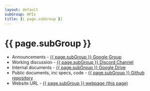 ```yaml
---
layout: default
subGroup: APIs
title: {{ page.subGroup }}
---
```


# {{ page.subGroup }}

- Announcements - [ {{ page.subGroup }} Google Group](https://groups.google.com/a/bswg.org/g/apis)
- Working discussion - [ {{ page.subGroup }} Discord Channel](https://discord.gg/PZMf6Sthw2)
- Internal documents - [ {{ page.subGroup }} Google Drive](https://drive.google.com/drive/u/1/folders/1Q9rx3GniL-PNG5gcmYsLEejRlH51f0Fh)
- Public documents, inc specs, code - [ {{ page.subGroup }} Github repository](https://github.com/theBSWG/apis)
- Website URL - [ {{ page.subGroup }} webpage (this page)](https://bswg.org/apis)